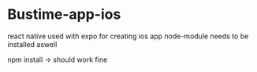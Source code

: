 # Bustime-app-ios
react native used with expo for creating ios app
node-module needs to be installed aswell

npm install -> should work fine
